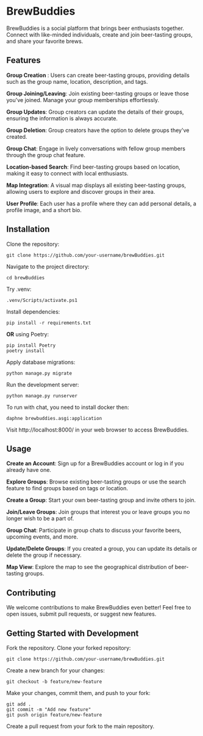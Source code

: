 
# BrewBuddies
BrewBuddies is a social platform that brings beer enthusiasts together. Connect with like-minded individuals, create and join beer-tasting groups, and share your favorite brews.

## Features
**Group Creation** : Users can create beer-tasting groups, providing details such as the group name, location, description, and tags.

**Group Joining/Leaving**: Join existing beer-tasting groups or leave those you've joined. Manage your group memberships effortlessly.

**Group Updates**: Group creators can update the details of their groups, ensuring the information is always accurate.

**Group Deletion**: Group creators have the option to delete groups they've created.

**Group Chat**: Engage in lively conversations with fellow group members through the group chat feature.

**Location-based Search**: Find beer-tasting groups based on location, making it easy to connect with local enthusiasts.

**Map Integration**: A visual map displays all existing beer-tasting groups, allowing users to explore and discover groups in their area.

**User Profile**: Each user has a profile where they can add personal details, a profile image, and a short bio.

## Installation
Clone the repository:
````
git clone https://github.com/your-username/brewBuddies.git
````

Navigate to the project directory:
````
cd brewBuddies
````

Try .venv:
````
.venv/Scripts/activate.ps1
````
Install dependencies:
````
pip install -r requirements.txt
````

**OR** using Poetry:
````
pip install Poetry
poetry install
````

Apply database migrations:
````
python manage.py migrate
````

Run the development server:
````
python manage.py runserver
````

To run with chat, you need to install docker then:
````
daphne brewbuddies.asgi:application
````
Visit http://localhost:8000/ in your web browser to access BrewBuddies.

## Usage
**Create an Account**: Sign up for a BrewBuddies account or log in if you already have one.

**Explore Groups**: Browse existing beer-tasting groups or use the search feature to find groups based on tags or location.

**Create a Group**: Start your own beer-tasting group and invite others to join.

**Join/Leave Groups**: Join groups that interest you or leave groups you no longer wish to be a part of.

**Group Chat**: Participate in group chats to discuss your favorite beers, upcoming events, and more.

**Update/Delete Groups**: If you created a group, you can update its details or delete the group if necessary.

**Map View**: Explore the map to see the geographical distribution of beer-tasting groups.

## Contributing
We welcome contributions to make BrewBuddies even better! Feel free to open issues, submit pull requests, or suggest new features.

## Getting Started with Development
Fork the repository. Clone your forked repository:

````
git clone https://github.com/your-username/brewBuddies.git
````

Create a new branch for your changes:
````
git checkout -b feature/new-feature
````

Make your changes, commit them, and push to your fork:
````
git add .
git commit -m "Add new feature"
git push origin feature/new-feature
````

Create a pull request from your fork to the main repository.
